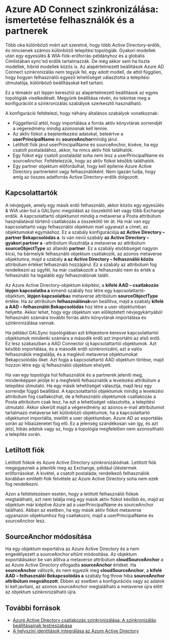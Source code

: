 <properties
    pageTitle="Azure AD Connect szinkronizálása: ismertetése felhasználók és a partnerek |} Microsoft Azure"
    description="Felhasználók és a partnerek Azure AD Connect szinkronizálás ismerteti."
    services="active-directory"
    documentationCenter=""
    authors="markusvi"
    manager="femila"
    editor=""/>

<tags
    ms.service="active-directory"
    ms.workload="identity"
    ms.tgt_pltfrm="na"
    ms.devlang="na"
    ms.topic="article"
    ms.date="10/10/2016"
    ms.author="markusvi;andkjell"/>


# <a name="azure-ad-connect-sync-understanding-users-and-contacts"></a>Azure AD Connect szinkronizálása: ismertetése felhasználók és a partnerek

Több oka különböző miért azt szeretné, hogy több Active Directory-erdők, és nincsenek számos különböző telepítési topológiák. Gyakori modellek után egy egyesülés & WIA-fiók-erőforrás-példányhoz és a globális Címlistában sync'ed erdők tartalmazzák. De még akkor sem ha tiszta modellek, hibrid modellek közös is. Az alapértelmezett beállítások Azure AD Connect szinkronizálás nem tegyük fel, egy adott modell, de attól függően, hogy hogyan felhasználói egyező lehetőséget választotta a telepítési útmutatója, különböző beállításokat kell tartani.

Ez a témakör azt lépjen keresztül az alapértelmezett beállítások az egyes topológiák viselkedését. Megyünk beállítása révén, és tekintse meg a konfigurációt a szinkronizálás szabályok szerkesztő használható.

A konfiguráció feltételezi, hogy néhány általános szabályok vonatkoznak:

- Függetlenül attól, hogy importálása a forrás aktív könyvtárak sorrendjét a végeredmény mindig azonosnak kell lennie.
- Az aktív fiókot a bejelentkezési adatokat, beleértve a **userPrincipalName** és **sourceAnchor**mindig járul.
- Letiltott fiók járul userPrincipalName és sourceAnchor, kivéve, ha egy csatolt postaládához, akkor, ha nincs aktív fiók találhatók.
- Egy fiókot egy csatolt postaládát soha nem lesz a userPrincipalName és sourceAnchor. Feltételezzük, hogy az aktív fiókot később találhatók.
- Egy partner objektum előfordulhat, hogy kell építenie Azure Active Directory partnerként vagy felhasználóként. Nem igazán tudja, hogy amíg az összes adatforrás Active Directory-erdők dolgozott.

## <a name="contacts"></a>Kapcsolattartók

A névjegyek, amely egy másik erdő felhasználó, akkor közös egy egyesülés & WIA után hol a GALSync megoldást az összekötő két vagy több Exchange erdők. A kapcsolattartó objektumot mindig a metaverse a Posta attribútum használatával történő csatlakozás a összekötő tér át. Ha már van egy kapcsolattartó vagy felhasználói objektum mail ugyanazt a címet, az objektumokat egymáshoz. Ez a szabály konfigurációja **az Active Directory – partner Bekapcsolódás a**. Is van nevű szabály **az Active Directory – gyakori partner a** -attribútum illusztrálja a metaverse az attribútum **sourceObjectType** az állandó **partner**. Ez a szabály elsőbbséget nagyon kicsi, ha bármelyik felhasználó objektum csatlakozik, az azonos metaverse objektumra, majd a szabály **a az Active Directory – felhasználói közös** attribútum értéket felhasználó hozzájárul. Ez a szabály az attribútum fog rendelkezni az ügyfél, ha már csatlakozott a felhasználó nem és érték a felhasználó ha legalább egy felhasználónak talált.

Az Azure Active Directory-objektum kiépítési, a **kifelé AAD – csatlakozás lépjen kapcsolatba a** kimenő szabály hoz létre egy kapcsolattartó-objektum, **lépjen kapcsolatba**a metaverse attribútum **sourceObjectType** értéke. Ha az attribútum **felhasználónak**van beállítva, majd a szabály **kifelé a AAD – felhasználói Bekapcsolódás** hoz létre a user objektumban helyette.
Akkor lehet, hogy egy objektum van előléptetett névjegykártyából felhasználó számára további forrás aktív könyvtárak importálása és szinkronizálása vannak.

Ha például GALSync topológiában azt kifejezésre keresve kapcsolattartói objektumok mindenki számára a második erdő azt importálni az első erdő. Ez lesz szakaszban a AAD Connector új kapcsolattartói objektumok. Azt később importálása, és a második erdő szinkronizálni, azt a valós felhasználók megtalálja, és a meglévő metaverse objektumokat Bekapcsolódás őket. Azt fogja a kapcsolattartó AAD objektum törlése, majd hozzon létre egy új felhasználói objektum ehelyett.

Ha van egy topológia hol felhasználók és a partnerek jeleníti meg, mindenképpen jelölje ki a megfelelő felhasználók a levelezési attribútum a telepítési útmutató. Ha egy másik lehetőséget választja, majd lesz egy sorrendje függő beállítást. A kapcsolattartói objektumok mindig a levelezési attribútum fog csatlakozhat, de a felhasználói objektumok csatlakozás a Posta attribútum csak lesz, ha ezt a lehetőséget választotta, a telepítési útmutató. Akkor sikerült majd a végeredmény az azonos e-mail attribútumot tartalmazó metaverse két különböző objektumok, ha a kapcsolattartó objektumot importálta, mielőtt a user objektumban. Azure AD az exportálás során az hibaüzenetet fog elő. Ez a jelenség szándékosan van így, és azt jelzi, hibás adatok vagy az, hogy a topológia megfelelően nem azonosítható a telepítés során.

## <a name="disabled-accounts"></a>Letiltott fiók

Letiltott fiókok és Azure Active Directory szinkronizálódnak. Letiltott fiók megegyeznek a jelenítik meg az Exchange, például üléstermek erőforrásokat. A kivétel, a csatolt postaláda; rendelkező felhasználók korábban említett-fiók felvétele az Azure Active Directory soha nem ezek fog rendelkezni.

Azon a feltételezésen esetén, hogy a letiltott felhasználói fiókok megtalálható, azt nem találja meg egy másik aktív fiókot később és, majd az objektum már kiépítve Azure ad a userPrincipalName és sourceAnchor található. Abban az esetben, ha egy másik aktív fiókot metaverse ugyanazon objektumhoz fog csatlakozni, majd a userPrincipalName és sourceAnchor lesz.

## <a name="changing-sourceanchor"></a>SourceAnchor módosítása

Ha egy objektum exportálva az Azure Active Directory és a nem engedélyezett a sourceAnchor eltűnt módosítása. Az objektum exportálásakor be van állítva a metaverse attribútum **cloudSourceAnchor** a az Azure Active Directory elfogadta **sourceAnchor** értéket. Ha **sourceAnchor** változik, és nem egyezik meg **cloudSourceAnchor**, a **kifelé AAD – felhasználói Bekapcsolódás a** szabály fog throw hiba **sourceAnchor attribútum megváltozott**. Ebben az esetben a konfigurációs vagy az adatok ki kell javítani, az azonos sourceAnchor megtalálható a metaverse újra előtt az objektum szinkronizálható újra.

## <a name="additional-resources"></a>További források

* [Azure Active Directory csatlakozás szinkronizálása: A szinkronizálás beállításainak testreszabása](active-directory-aadconnectsync-whatis.md)
* [A helyszíni identitások integrálása az Azure Active Directory](active-directory-aadconnect.md)
